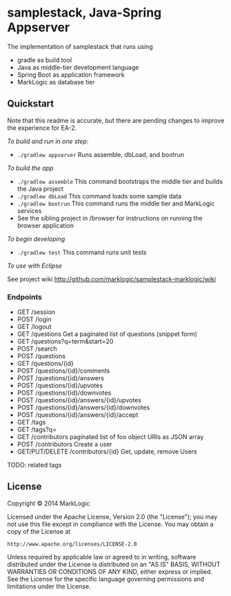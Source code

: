 # samplestack, Java-Spring Appserver

The implementation of samplestack that runs using 

* gradle as build tool
* Java as middle-tier development language
* Spring Boot as application framework
* MarkLogic as database tier

## Quickstart 

Note that this readme is accurate, but there are pending changes to improve the experience for EA-2.

*To build and run in one step:*

* `./gradlew appserver`    Runs assemble, dbLoad, and bootrun

*To build the app*

* `./gradlew assemble`   This command bootstraps the middle tier and builds the Java project
* `./gradlew dbLoad`    This command loads some sample data
* `./gradlew bootrun`       This command runs the middle tier and MarkLogic services
* See the sibling project in /browser for instructions on running the browser application

*To begin developing*

* `./gradlew test` This command runs unit tests

*To use with Eclipse*

See project wiki http://github.com/marklogic/samplestack-marklogic/wiki

### Endpoints

* GET /session
* POST /login
* GET /logout
* GET /questions  Get a paginated list of questions (snippet form)
* GET /questions?q=term&start=20
* POST /search
* POST /questions
* GET /questions/{id}
* POST /questions/{id}/comments
* POST /questions/{id}/answers
* POST /questions/{id}/upvotes
* POST /questions/{id}/downvotes
* POST /questions/{id}/answers/{id}/upvotes
* POST /questions/{id}/answers/{id}/downvotes
* POST /questions/{id}/answers/{id}/accept
* GET /tags
* GET /tags?q=
* GET /contributors paginated list of foo object URIs as JSON array
* POST /contributors Create a user
* GET/PUT/DELETE /contributors/{id} Get, update, remove Users

TODO: related tags



## License

Copyright © 2014 MarkLogic

Licensed under the Apache License, Version 2.0 (the "License");
you may not use this file except in compliance with the License.
You may obtain a copy of the License at

    http://www.apache.org/licenses/LICENSE-2.0

Unless required by applicable law or agreed to in writing, software
distributed under the License is distributed on an "AS IS" BASIS,
WITHOUT WARRANTIES OR CONDITIONS OF ANY KIND, either express or implied.
See the License for the specific language governing permissions and
limitations under the License.
